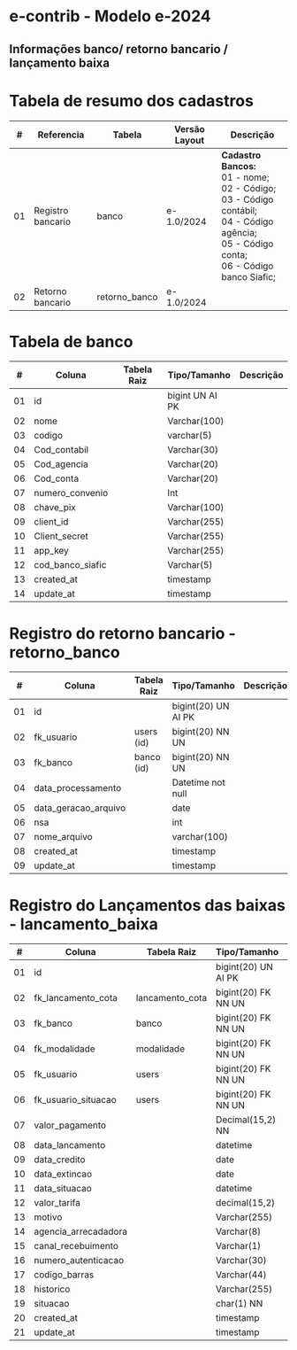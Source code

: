 # e-contrib - Modelo e-2024 
## Informações banco/ retorno bancario / lançamento baixa

# Tabela de resumo dos cadastros
 **\#**  | **Referencia**                    | **Tabela**              | **Versão Layout**       | **Descrição**                                                                                                                                                   |
---------|------------------------------|-------------------------|-------------------------|-----------------------------------------------------------------------------------------------------------------------------------------------------------------|
01       | Registro bancario                         | banco                   |   e-1.0/2024            |**Cadastro Bancos:** <br> 01 - nome; <br> 02 - Código;<br> 03 - Código contábil;<br> 04 - Código agência;<br> 05 - Código conta;<br> 06 - Código banco Siafic; | 
02       | Retorno  bancario| retorno_banco| e-1.0/2024 | 



# Tabela de banco
 **\#**  | **Coluna**                   | **Tabela Raiz**         | **Tipo/Tamanho**        | **Descrição**                                                                        |
---------|------------------------------|-------------------------|-------------------------|--------------------------------------------------------------------------------------|
01       | id                           |                         | bigint UN AI PK         | |
02       | nome                         |                         | Varchar(100)            | |
03       | codigo                       |                         | varchar(5)              | |
04       | Cod_contabil                 |                         | Varchar(30)             | |
05       | Cod_agencia                  |                         | Varchar(20)             | |
06       | Cod_conta                    |                         | Varchar(20)             | |
07       | numero_convenio              |                         | Int                     | | 
08       | chave_pix                    |                         | Varchar(100)            | |
09       | client_id                    |                         | Varchar(255)            | | 
10       | Client_secret                |                         | Varchar(255)            | |
11       | app_key                      |                         | Varchar(255)            | |
12       | cod_banco_siafic             |                         | Varchar(5)              | |
13       | created_at                   |                         | timestamp               | |
14       | update_at                    |                         | timestamp               | |


# Registro do retorno bancario - retorno_banco 
 **\#**  | **Coluna**                   | **Tabela Raiz**         | **Tipo/Tamanho**        | **Descrição**                                                                        |
---------|------------------------------|-------------------------|-------------------------|--------------------------------------------------------------------------------------|
01       | id                           |                         | bigint(20) UN AI PK     | |
02       | fk_usuario                   | users (id)              | bigint(20) NN UN        | |
03       | fk_banco                     | banco (id)              | bigint(20) NN UN        | |
04       | data_processamento           |                         | Datetime not null       | |
05       | data_geracao_arquivo         |                         | date                    | |
06       | nsa                          |                         | int                     | |
07       | nome_arquivo                 |                         | varchar(100)            | |
08       | created_at                   |                         | timestamp               | |
09       | update_at                    |                         | timestamp               | |

# Registro do Lançamentos das baixas - lancamento_baixa 
 **\#**  | **Coluna**                   | **Tabela Raiz**         | **Tipo/Tamanho**        | **Descrição**                                                                        |
---------|------------------------------|-------------------------|-------------------------|--------------------------------------------------------------------------------------|
01       | id                           |                         | bigint(20) UN AI PK     | |
02       | fk_lancamento_cota           | lancamento_cota         | bigint(20) FK NN UN     | |
03       | fk_banco                     | banco                   | bigint(20) FK NN UN     | |
04       | fk_modalidade                | modalidade              | bigint(20) FK NN UN     | |
05       | fk_usuario                   | users                   | bigint(20) FK NN UN     | |
06       | fk_usuario_situacao          | users                   | bigint(20) FK NN UN     | |
07       | valor_pagamento              |                         | Decimal(15,2) NN        | |
08       | data_lancamento              |                         | datetime                | |
09       | data_credito                 |                         | date                    | |
10       | data_extincao                |                         | date                    | |
11       | data_situacao                |                         | datetime                | |
12       | valor_tarifa                 |                         | decimal(15,2)           | |
13       | motivo                       |                         | Varchar(255)            | |
14       | agencia_arrecadadora         |                         | Varchar(8)              | |
15       | canal_recebuimento           |                         | Varchar(1)              | |
16       | numero_autenticacao          |                         | Varchar(30)             | |
17       | codigo_barras                |                         | Varchar(44)             | |
18       | historico                    |                         | Varchar(255)            | |
19       | situacao                     |                         | char(1)       NN        | |
20       | created_at                   |                         | timestamp               | |
21       | update_at                    |                         | timestamp               | |




